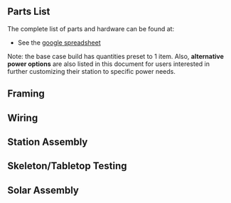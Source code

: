 

## Parts List

The complete list of parts and hardware can be found at:

* See the [google spreadsheet](https://drive.google.com/file/d/1Hnn0Ms2DzVQgRFmGBpLQ9W2NGEz2gopc/view?usp=sharing)

Note: the base case build has quantities preset to 1 item.  Also, **alternative power options**  are also listed in this document for users interested in further customizing their station to specific power needs.


## Framing


## Wiring


## Station Assembly


## Skeleton/Tabletop Testing


## Solar Assembly
